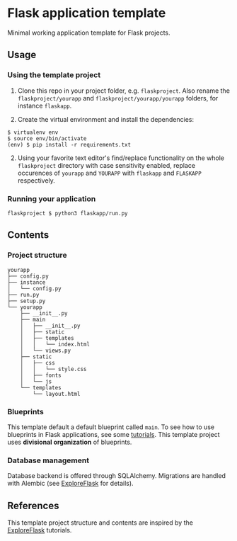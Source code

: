 # Flask application template

Minimal working application template for Flask projects.

## Usage

### Using the template project

1. Clone this repo in your project folder, e.g. `flaskproject`. Also rename the `flaskproject/yourapp` and `flaskproject/yourapp/yourapp` folders, for instance `flaskapp`.

2. Create the virtual environment and install the dependencies:
```
$ virtualenv env
$ source env/bin/activate
(env) $ pip install -r requirements.txt
```

2. Using your favorite text editor's find/replace functionality on the whole `flaskproject` directory with case sensitivity enabled, replace occurences of `yourapp` and `YOURAPP` with `flaskapp` and `FLASKAPP` respectively.

### Running your application

```
flaskproject $ python3 flaskapp/run.py
```


## Contents

### Project structure

```
yourapp
├── config.py
├── instance
│   └── config.py
├── run.py
├── setup.py
└── yourapp
    ├── __init__.py
    ├── main
    │   ├── __init__.py
    │   ├── static
    │   ├── templates
    │   │   └── index.html
    │   └── views.py
    ├── static
    │   ├── css
    │   │   └── style.css
    │   ├── fonts
    │   └── js
    └── templates
        └── layout.html
```

### Blueprints

This template default a default blueprint called `main`. To see how to use blueprints in Flask applications, see some [tutorials](https://exploreflask.com/en/latest/blueprints.html). This template project uses **divisional organization** of blueprints.

### Database management

Database backend is offered through SQLAlchemy. Migrations are handled with Alembic (see [ExploreFlask](https://exploreflask.com/en/latest/storing.html) for details).

## References

This template project structure and contents are inspired by the [ExploreFlask](https://exploreflask.com/en/latest/) tutorials.
